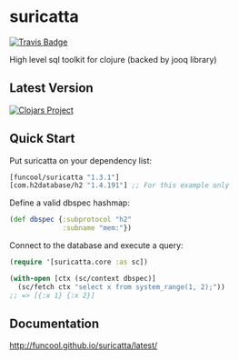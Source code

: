# suricatta # 
    
[![Travis Badge](https://img.shields.io/travis/funcool/suricatta.svg?style=flat)](https://travis-ci.org/funcool/suricatta "Travis Badge")
 
High level sql toolkit for clojure (backed by jooq library)

## Latest Version

[![Clojars Project](http://clojars.org/funcool/suricatta/latest-version.svg)](http://clojars.org/funcool/suricatta)


## Quick Start ##

Put suricatta on your dependency list:

```clojure
[funcool/suricatta "1.3.1"]
[com.h2database/h2 "1.4.191"] ;; For this example only
```

Define a valid dbspec hashmap:

```clojure
(def dbspec {:subprotocol "h2"
             :subname "mem:"})
```

Connect to the database and execute a query:

```clojure
(require '[suricatta.core :as sc])

(with-open [ctx (sc/context dbspec)]
  (sc/fetch ctx "select x from system_range(1, 2);"))
;; => [{:x 1} {:x 2}]
```


## Documentation ##

http://funcool.github.io/suricatta/latest/
